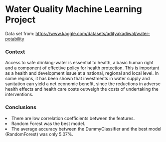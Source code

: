 <h1>Water Quality Machine Learning Project</h1>

Data set from: https://www.kaggle.com/datasets/adityakadiwal/water-potability

<h3>Context</h2>
Access to safe drinking-water is essential to health, a basic human right and a component of effective policy for health protection. This is important as a health and development issue at a national, regional and local level. In some regions, it has been shown that investments in water supply and sanitation can yield a net economic benefit, since the reductions in adverse health effects and health care costs outweigh the costs of undertaking the interventions.

<h3>Conclusions</h3>
<al>
  <li>There are low correlation coefficients between the features.
  <li>Random Forest was the best model.
  <li>The average accuracy between the DummyClassifier and the best model (RandomForest) was only 5.07%.
<al>

